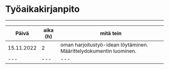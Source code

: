 # Työaikakirjanpito
___



| Päivä | aika (h) | mitä tein |
| --- | --- | --- |
| 15.11.2022 | 2 | oman harjoitustyö-idean löytäminen. Määrittelydokumentin luominen.  |
| --- | --- | --- |
